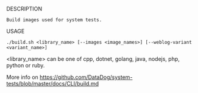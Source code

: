 DESCRIPTION

    Build images used for system tests.


USAGE

    ./build.sh <library_name> [--images <image_names>] [--weblog-variant <variant_name>]

<library_name> can be one of cpp, dotnet, golang, java, nodejs, php, python or ruby.

More info on https://github.com/DataDog/system-tests/blob/master/docs/CLI/build.md

